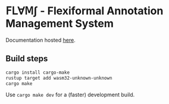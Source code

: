 # 𝖥𝖫∀𝖬∫ - Flexiformal Annotation Management System

Documentation hosted [here](https://kwarc.github.io/FLAMS).

## Build steps

```sh
cargo install cargo-make
rustup target add wasm32-unknown-unknown
cargo make
```

Use `cargo make dev` for a (faster) development build.
